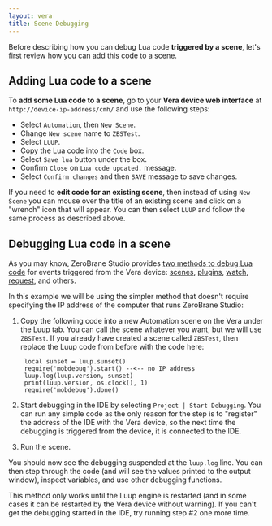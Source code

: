 ```yaml
---
layout: vera
title: Scene Debugging
---
```


Before describing how you can debug Lua code **triggered by a scene**,
let's first review how you can add this code to a scene.

## Adding Lua code to a scene

To **add some Lua code to a scene**, go to
your **Vera device web interface** at `http://device-ip-address/cmh/`
and use the following steps:

- Select `Automation`, then `New Scene`.
- Change `New scene` name to `ZBSTest`.
- Select `LUUP`.
- Copy the Lua code into the `Code` box.
- Select `Save lua` button under the box.
- Confirm `Close` on `Lua code updated.` message.
- Select `Confirm changes` and then `SAVE` message to save changes.

If you need to **edit code for an existing scene**, then instead of using
`New Scene` you can mouse over the title of an existing scene and click
on a "wrench" icon that will appear. You can then select `LUUP` and follow
the same process as described above.

## Debugging Lua code in a scene

As you may know, ZeroBrane Studio provides [two methods to debug Lua code](vera-remote-debugging.html)
for events triggered from the Vera device:
[scenes](vera-scene-debugging.html),
[plugins](vera-plugin-debugging.html),
[watch](vera-watch-debugging.html),
[request](vera-request-debugging.html), and others.

In this example we will be using the simpler method that doesn't require
specifying the IP address of the computer that runs ZeroBrane Studio:

1. Copy the following code into a new Automation scene on the Vera under the Luup tab.
You can call the scene whatever you want, but we will use `ZBSTest`.
If you already have created a scene called `ZBSTest`, then replace the Luup code from before with the code here:

        local sunset = luup.sunset()
        require('mobdebug').start() --<-- no IP address
        luup.log(luup.version, sunset)
        print(luup.version, os.clock(), 1)
        require('mobdebug').done()

2. Start debugging in the IDE by selecting `Project | Start Debugging`.
You can run any simple code as the only reason for the step is to "register"
the address of the IDE with the Vera device, so the next time the debugging
is triggered from the device, it is connected to the IDE.
3. Run the scene. 

You should now see the debugging suspended at the `luup.log` line. You can
then step through the code (and will see the values printed to the
output window), inspect variables, and use other debugging functions.
 
This method only works until the Luup engine is restarted (and in some cases it can be restarted by the Vera device without warning).
If you can't get the debugging started in the IDE, try running step #2 one more time.

